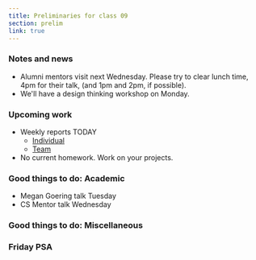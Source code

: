 ```yaml
---
title: Preliminaries for class 09
section: prelim
link: true
---
```

### Notes and news

* Alumni mentors visit next Wednesday.  Please try to clear lunch time,
  4pm for their talk, (and 1pm and 2pm, if possible).
* We'll have a design thinking workshop on Monday.

### Upcoming work

* Weekly reports TODAY
    * [Individual](../reports/individual-report-week-03)
    * [Team](../reports/team-report-week-03)
* No current homework.  Work on your projects.

### Good things to do: Academic

* Megan Goering talk Tuesday
* CS Mentor talk Wednesday

### Good things to do: Miscellaneous

### Friday PSA

